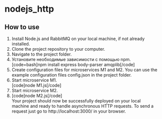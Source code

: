 # nodejs_http

## How to use
1. Install Node.js and RabbitMQ on your local machine, if not already installed.</br>
2. Clone the project repository to your computer.</br>
3. Navigate to the project folder.</br>
4. Установите необходимые зависимости с помощью npm.</br>
[code=bash]npm install express body-parser amqplib[/code]</br>
5. Create configuration files for microservices M1 and M2. You can use the example configuration files config.json in the project folder.</br>
6. Start microservice M1.</br>
[code]node M1.js[/code]</br>
7. Start microservice M2.</br>
8. [code]node M2.js[/code]</br>
Your project should now be successfully deployed on your local machine and ready to handle asynchronous HTTP requests. To send a request just go to http://localhost:3000/ in your browser.
